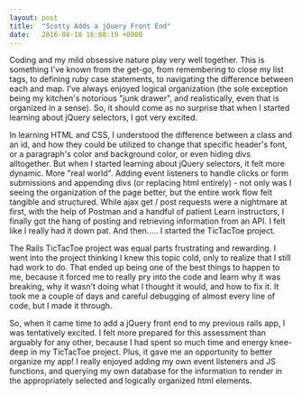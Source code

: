 ```yaml
---
layout: post
title:  "Scotty Adds a jQuery Front End"
date:   2016-08-18 16:08:19 +0000
---
```



Coding and my mild obsessive nature play very well together. This is something I've known from the get-go, from remembering to close my list tags, to defining ruby case statements, to navigating the difference between each and map. I've always enjoyed logical organization (the sole exception being my kitchen's notorious "junk drawer", and realistically, even that is organized in a sense). So, it should come as no surprise that when I started learning about jQuery selectors, I got very excited.

In learning HTML and CSS, I understood the difference between a class and an id, and how they could be utilized to change that specific header's font, or a paragraph's color and background color, or even hiding divs alltogether. But when I started learning about jQuery selectors, it felt more dynamic. More "real world". Adding event listeners to handle clicks or form submissions and appending divs (or replacing html entirely) - not only was I seeing the organization of the page better, but the entire work flow felt tangible and structured. While ajax get / post requests were a nightmare at first, with the help of Postman and a handful of patient Learn instructors, I finally got the hang of posting and retrieving information from an API. I felt like I really had it down pat. And then..... I started the TicTacToe project.

The Rails TicTacToe project was equal parts frustrating and rewarding. I went into the project thinking I knew this topic cold, only to realize that I still had work to do. That ended up being one of the best things to happen to me, because it forced me to really pry into the code and learn why it was breaking, why it wasn't doing what I thought it would, and how to fix it. It took me a couple of days and careful debugging of almost every line of code, but I made it through. 

So, when it came time to add a jQuery front end to my previous rails app, I was tentatively excited. I felt more prepared for this assessment than arguably for any other, because I had spent so much time and energy knee-deep in my TicTacToe project. Plus, it gave me an opportunity to better organize my app! I really enjoyed adding my own event listeners and JS functions, and querying my own database for the information to render in the appropriately selected and logically organized html elements. 
